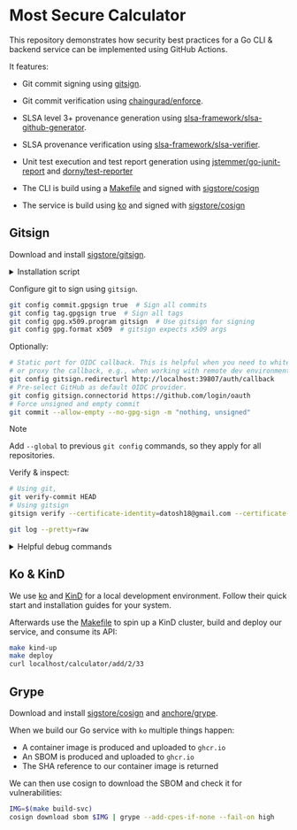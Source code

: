 # Most Secure Calculator

This repository demonstrates how security best practices for a Go CLI & backend service
can be implemented using GitHub Actions.

It features:
* Git commit signing using [gitsign](https://github.com/sigstore/gitsign).
* Git commit verification using [chaingurad/enforce](https://github.com/apps/chainguard-enforce).
* SLSA level 3+ provenance generation using [slsa-framework/slsa-github-generator](https://github.com/slsa-framework/slsa-github-generator).
* SLSA provenance verification using [slsa-framework/slsa-verifier](https://github.com/slsa-framework/slsa-verifier).

* Unit test execution and test report generation using [jstemmer/go-junit-report](github.com/jstemmer/go-junit-report) and [dorny/test-reporter](https://github.com/dorny/test-reporter)

* The CLI is build using a [Makefile](Makefile) and signed with [sigstore/cosign](https://github.com/sigstore/cosign)
* The service is build using [ko](https://github.com/ko-build/ko) and signed with [sigstore/cosign](https://github.com/sigstore/cosign)

## Gitsign

Download and install [sigstore/gitsign](https://github.com/sigstore/gitsign).

<details>
  <summary>Installation script</summary>

  ```sh
  VERSION=0.8.0
  cd $(mktemp -d)
  curl -LO https://github.com/sigstore/gitsign/releases/download/v${VERSION}/gitsign_${VERSION}_linux_amd64
  curl -LO https://github.com/sigstore/gitsign/releases/download/v${VERSION}/gitsign-credential-cache_${VERSION}_linux_amd64
  sudo install gitsign_${VERSION}_linux_amd64 /usr/local/bin/gitsign
  sudo install gitsign-credential-cache_${VERSION}_linux_amd64 /usr/local/bin/gitsign-credential-cache
  cd -
  ```
</details>

Configure git to sign using `gitsign`.

```sh
git config commit.gpgsign true  # Sign all commits
git config tag.gpgsign true  # Sign all tags
git config gpg.x509.program gitsign  # Use gitsign for signing
git config gpg.format x509  # gitsign expects x509 args
```

Optionally:
```sh
# Static port for OIDC callback. This is helpful when you need to whitelist
# or proxy the callback, e.g., when working with remote dev environments.
git config gitsign.redirecturl http://localhost:39807/auth/callback
# Pre-select GitHub as default OIDC provider.
git config gitsign.connectorid https://github.com/login/oauth
# Force unsigned and empty commit
git commit --allow-empty --no-gpg-sign -m "nothing, unsigned"
```

> [!NOTE]
> Add `--global` to previous `git config` commands, so they apply for all repositories.

Verify & inspect:

```sh
# Using git,
git verify-commit HEAD
# Using gitsign
gitsign verify --certificate-identity=datosh18@gmail.com --certificate-oidc-issuer=https://github.com/login/oauth

git log --pretty=raw
```

<details>
  <summary>Helpful debug commands</summary>

  ```sh
  # Check your git config
  git config --list --show-origin --show-scope
  # Remove a config paramter
  git config --unset gitsign.connectorid
  # Parse git signature
  git cat-file commit HEAD | sed -n '/-BEGIN/, /-END/p' | sed 's/^ //g' | sed 's/gpgsig //g' | sed 's/SIGNED MESSAGE/PKCS7/g' | openssl pkcs7 -print -print_certs -text
  ```
</details>

## Ko & KinD

We use [ko](https://ko.build/install/) and [KinD](https://kind.sigs.k8s.io/docs/user/quick-start/) for a local development environment. Follow their quick start and installation guides for your system.

Afterwards use the [Makefile](Makefile) to spin up a KinD cluster, build and deploy our service, and consume its API:

```sh
make kind-up
make deploy
curl localhost/calculator/add/2/33
```

## Grype

Download and install [sigstore/cosign](https://github.com/sigstore/cosign) and [anchore/grype](https://github.com/anchore/grype).

When we build our Go service with `ko` multiple things happen:
* A container image is produced and uploaded to `ghcr.io`
* An SBOM is produced and uploaded to `ghcr.io`
* The SHA reference to our container image is returned

We can then use cosign to download the SBOM and check it for vulnerabilities:

```sh
IMG=$(make build-svc)
cosign download sbom $IMG | grype --add-cpes-if-none --fail-on high
```
